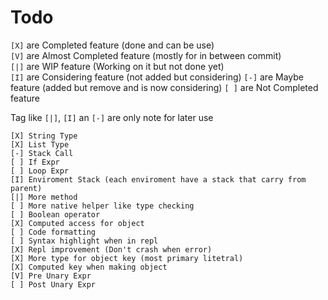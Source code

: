 # Todo

`[X]` are Completed feature (done and can be use) <br/>
`[V]` are Almost Completed feature (mostly for in between commit) <br/>
`[|]` are WIP feature (Working on it but not done yet) <br/>
`[I]` are Considering feature (not added but considering)
`[-]` are Maybe feature (added but remove and is now considering)
`[ ]` are Not Completed feature

Tag like `[|]`, `[I]` an `[-]` are only note for later use

```
[X] String Type
[X] List Type
[-] Stack Call
[ ] If Expr
[ ] Loop Expr
[I] Enviroment Stack (each enviroment have a stack that carry from parent)
[|] More method
[ ] More native helper like type checking
[ ] Boolean operator
[X] Computed access for object
[ ] Code formatting
[ ] Syntax highlight when in repl
[X] Repl improvement (Don't crash when error)
[X] More type for object key (most primary litetral)
[X] Computed key when making object
[V] Pre Unary Expr
[ ] Post Unary Expr
```
